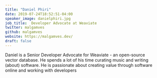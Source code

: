 ```yaml
---
title: "Daniel Phiri"
date: 2019-07-24T18:52:51-04:00
speaker_image: danielphiri.jpg
job_title:  Developer Advocate at Weaviate
twitter: malgamves
github: malgamves
website: https://malgamves.dev/
draft: false
---
```


Daniel is a Senior Developer Advocate for Weaviate - an open-source vector database. He spends a lot of his time curating music and writing (about) software. He is passionate about creating value through software online and working with developers